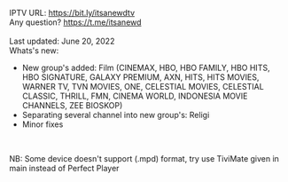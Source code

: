 IPTV URL: https://bit.ly/itsanewdtv
<br />
Any question? https://t.me/itsanewd
<br />
<br />
Last updated: June 20, 2022
<br />
Whats's new:
<br />
- New group's added: Film (CINEMAX, HBO, HBO FAMILY, HBO HITS, HBO SIGNATURE, GALAXY PREMIUM, AXN, HITS, HITS MOVIES, WARNER TV, TVN MOVIES, ONE, CELESTIAL MOVIES, CELESTIAL CLASSIC, THRILL, FMN, CINEMA WORLD, INDONESIA MOVIE CHANNELS, ZEE BIOSKOP)
- Separating  several channel into new group's: Religi
- Minor fixes
<br />

NB: Some device doesn't support (.mpd) format, try use TiviMate given in main instead of Perfect Player
